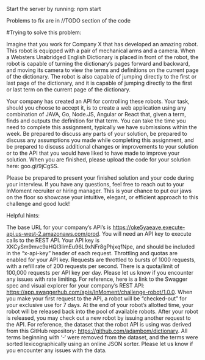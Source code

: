Start the server by running: npm start

Problems to fix are in //TODO section of the code

#Trying to solve this problem:

Imagine that you work for Company X that has developed an amazing robot. This robot is equipped with a pair of mechanical arms and a camera. When a Websters Unabridged English Dictionary is placed in front of the robot, the robot is capable of turning the dictionary’s pages forward and backward, and moving its camera to view the terms and definitions on the current page of the dictionary. The robot is also capable of jumping directly to the first or last page of the dictionary, and it is capable of jumping directly to the first or last term on the current page of the dictionary.

Your company has created an API for controlling these robots. Your task, should you choose to accept it, is to create a web application using any combination of JAVA, Go, Node.JS, Angular or React that, given a term, finds and outputs the definition for that term. You can take the time you need to complete this assignment, typically we have submissions within the week. Be prepared to discuss any parts of your solution, be prepared to discuss any assumptions you made while completing this assignment, and be prepared to discuss additional changes or improvements to your solution or to the API that you would have liked to have made to improve your solution. When you are finished, please upload the code for your solution here: goo.gl/9jCgSS.

Please be prepared to present your finished solution and your code during your interview. If you have any questions, feel free to reach out to your InMoment recruiter or hiring manager. This is your chance to put our jaws on the floor so showcase your intuitive, elegant, or efficient approach to this challenge and good luck!

Helpful hints:

The base URL for your company’s API’s is https://oke5yaeave.execute-api.us-west-2.amazonaws.com/prod.
You will need an API key to execute calls to the REST API. Your API key is XKCySm9mvc9aHQI3limEu96L9xNFr8gPhjxqfNpe, and should be included in the “x-api-key” header of each request.
Throttling and quotas are enabled for your API key. Requests are throttled to bursts of 1000 requests, with a refill rate of 200 requests per second. There is a quota/limit of 100,000 requests per API key per day. Please let us know if you encounter any issues with rate limiting.
For reference, here is a link to the Swagger spec and visual explorer for your company’s REST API: https://app.swaggerhub.com/apis/InMoment/challenge-robot/1.0.0.
When you make your first request to the API, a robot will be “checked-out” for your exclusive use for 7 days. At the end of your robot’s allotted time, your robot will be released back into the pool of available robots.
After your robot is released, you may check out a new robot by issuing another request to the API.
For reference, the dataset that the robot API is using was derived from this GitHub repository: https://github.com/adambom/dictionary. All terms beginning with ‘-‘ were removed from the dataset, and the terms were sorted lexicographically using an online JSON sorter. Please let us know if you encounter any issues with the data.
